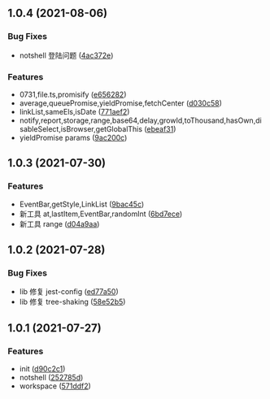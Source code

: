 ## 1.0.4 (2021-08-06)

### Bug Fixes

-   notshell 登陆问题 ([4ac372e](https://github.com/czzczz/zbf-workspace/commit/4ac372e424e09479821d991dfb58058b16b12582))

### Features

-   0731,file.ts,promisify ([e656282](https://github.com/czzczz/zbf-workspace/commit/e656282043be9db98cd02d55642bea03fa7a32df))
-   average,queuePromise,yieldPromise,fetchCenter ([d030c58](https://github.com/czzczz/zbf-workspace/commit/d030c58286fa930f5f496b18f2001f5e3a617341))
-   linkList,sameEls,isDate ([771aef2](https://github.com/czzczz/zbf-workspace/commit/771aef288b79690306d2298be3e58ab8ed6d80aa))
-   notify,report,storage,range,base64,delay,growId,toThousand,hasOwn,disableSelect,isBrowser,getGlobalThis ([ebeaf31](https://github.com/czzczz/zbf-workspace/commit/ebeaf3199ae293dcb1bee1a33704c42ac2b8a740))
-   yieldPromise params ([9ac200c](https://github.com/czzczz/zbf-workspace/commit/9ac200cda34b05aa8c85dfcb0545d892fc3391f6))

## 1.0.3 (2021-07-30)

### Features

-   EventBar,getStyle,LinkList ([9bac45c](https://github.com/czzczz/zbf-workspace/commit/9bac45c26b09322d740ca0c695987e0b157e3f43))
-   新工具 at,lastItem,EventBar,randomInt ([6bd7ece](https://github.com/czzczz/zbf-workspace/commit/6bd7eceeab328c8efa6f63cb4740183e0bc49f80))
-   新工具 range ([d04a9aa](https://github.com/czzczz/zbf-workspace/commit/d04a9aa85f99bebe98361884e2772778339dde19))

## 1.0.2 (2021-07-28)

### Bug Fixes

-   lib 修复 jest-config ([ed77a50](https://github.com/czzczz/zbf-workspace/commit/ed77a5084959f3184eea0069dffff3ce075a35a6))
-   lib 修复 tree-shaking ([58e52b5](https://github.com/czzczz/zbf-workspace/commit/58e52b55c65486306ce8eaff083797d11e7c813c))

## 1.0.1 (2021-07-27)

### Features

-   init ([d90c2c1](https://github.com/czzczz/zbf-workspace/commit/d90c2c10af60f01ee80b2a64d5ba3c370f762223))
-   notshell ([252785d](https://github.com/czzczz/zbf-workspace/commit/252785d3b0f4b41429bca3d7bd7517ef005238da))
-   workspace ([571ddf2](https://github.com/czzczz/zbf-workspace/commit/571ddf247e885d233813f28d27834018937187ab))
